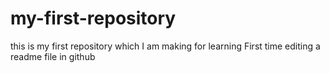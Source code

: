 # my-first-repository
this is my first repository which I am making for learning
First time editing a readme file in github
